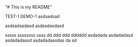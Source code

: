 "# This is my README" 

TEST-1
DEMO-1
asdsadsad

asdsadsadasd
asdasdasdasd

sssss
ssssssss
ssss
dd
ddd
ddd
dddddd
asdadada
asdadadasd
asdadadaasd
asdadadaasdas
da
sd
